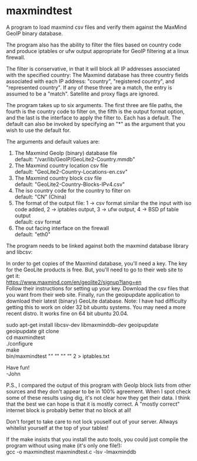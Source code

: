 # maxmindtest
A program to load maxmind csv files and verify them against the MaxMind GeoIP binary database.

The program also has the ability to filter the files based on country code and produce iptables
or ufw output appropriate for GeoIP filtering at a linux firewall.

The filter is conservative, in that it will block all IP addresses associated with the specified
country: The Maxmind database has three country fields associated with each IP address: "country",
"registered country", and "represented country". If any of these three are a match, the entry is
assumed to be a "match". Satellite and proxy flags are ignored.

The program takes up to six arguments. The first three are file paths, the fourth is the country
code to filter on, the fifth is the output format option, and the last is the interface to apply
the filter to. Each has a default. The default can also be invoked by specifying an "*" as the 
argument that you wish to use the default for.

The arguments and default values are:

1) The Maxmind GeoIp (binary) database file<br>
   default: "/var/lib/GeoIP/GeoLite2-Country.mmdb"
2) The Maxmind country location csv file<br>
   default: "GeoLite2-Country-Locations-en.csv"
3) The Maxmind country block csv file<br>
   default: "GeoLite2-Country-Blocks-IPv4.csv"
4) The iso country code for the country to filter on<br>
   default: "CN" (China)
5) The format of the output file: 1 -> csv format similar the the input with iso code added, 2 -> iptables output, 3 -> ufw output, 4 -> BSD pf table output<br>
   default: csv format
6) The out facing interface on the firewall<br>
   default: "eth0"

The program needs to be linked against both the maxmind database library and libcsv:<br>

In order to get copies of the Maxmind database, you'll need a key. The key for the GeoLite
products is free. But, you'll need to go to their web site to get it:<br>
https://www.maxmind.com/en/geolite2/signup?lang=en <br>
Follow their instructions for setting up your key. Download the csv files that you want
from their web site. Finally, run the geoipupdate application to download their latest
(binary) GeoLite database. Note: I have had difficulty getting this to work on older
32 bit ubuntu systems. You may need a more recent distro. It works fine on 64 bit ubuntu 20.04.

sudo apt-get install libcsv-dev libmaxminddb-dev geoipupdate<br>
geoipupdate
git clone <this github repo><br>
cd maxmindtest<br>
./configure<br>
make<br>
bin/maxmindtest "*" "*" "*" "*" 2  > iptables.txt<br>

Have fun!<br>
-John

P.S.,
   I compared the output of this program with GeoIp block lists from other sources and they don't 
   appear to be in 100% agreement. When I spot check some of these results using dig, it's not
   clear how they get their data. I think that the best we can hope is that it is mostly correct.
   A "mostly correct" internet block is probably better that no block at all!
   
   Don't forget to take care to not lock youself out of your server. Allways whitelist yourself at
   the top of your tables!
   
   If the make insists that you install the auto tools, you could just compile the program without
   using make (it's only one file!):<br>
   gcc -o maxmindtest maxmindtest.c -lsv -lmaxminddb<br>
